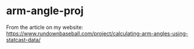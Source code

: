 # arm-angle-proj
From the article on my website: https://www.rundownbaseball.com/project/calculating-arm-angles-using-statcast-data/
